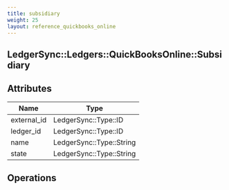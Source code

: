 ```yaml
---
title: subsidiary
weight: 25
layout: reference_quickbooks_online
---
```


## LedgerSync::Ledgers::QuickBooksOnline::Subsidiary

## Attributes

| Name | Type |
| ---- | ---- |
| external_id | LedgerSync::Type::ID |
| ledger_id | LedgerSync::Type::ID |
| name | LedgerSync::Type::String |
| state | LedgerSync::Type::String |


## Operations


